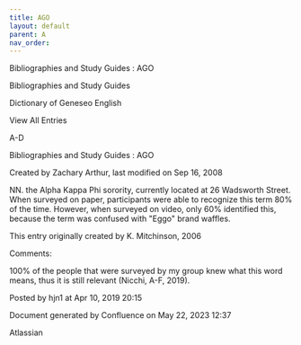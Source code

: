 ```yaml
---
title: AGO
layout: default
parent: A
nav_order:
---
```


Bibliographies and Study Guides : AGO

Bibliographies and Study Guides

Dictionary of Geneseo English

View All Entries

A-D

Bibliographies and Study Guides : AGO

Created by  Zachary Arthur, last modified on Sep 16, 2008

NN. the Alpha Kappa Phi sorority, currently located at 26 Wadsworth Street. When surveyed on paper, participants were able to recognize this term 80% of the time. However, when surveyed on video, only 60% identified this, because the term was confused with &quot;Eggo&quot; brand waffles. 

This entry originally created by K. Mitchinson, 2006

Comments:

100% of the people that were surveyed by my group knew what this word means, thus it is still relevant (Nicchi, A-F, 2019). 

Posted by hjn1 at Apr 10, 2019 20:15

Document generated by Confluence on May 22, 2023 12:37

Atlassian
